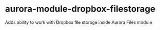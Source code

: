 # aurora-module-dropbox-filestorage
Adds ability to work with Dropbox file storage inside Aurora Files module
